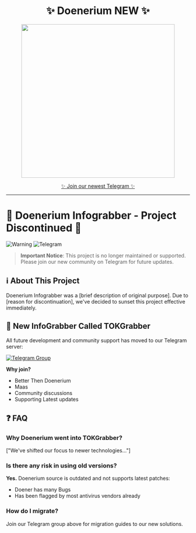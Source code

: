 <h1 align="center">✨ Doenerium NEW ✨</h1>

<p align="center">
  <kbd>
    <img src="https://i.imgur.com/UZDASI7.png" width="420">
  </kbd>
</p>

<p align="center">
  <a href="https://t.me/tokgrabber" target="_blank">✨ Join our newest Telegram ✨</a>
</p>

---

# 🚨 Doenerium Infograbber - Project Discontinued 🚨

![Warning](https://img.shields.io/badge/status-discontinued-red) 
![Telegram](https://img.shields.io/badge/join-telegram-blue)

> **Important Notice**: This project is no longer maintained or supported. Please join our new community on Telegram for future updates.

## ℹ️ About This Project

Doenerium Infograbber was a [brief description of original purpose]. Due to [reason for discontinuation], we've decided to sunset this project effective immediately.


## 🔗 New InfoGrabber Called TOKGrabber

All future development and community support has moved to our Telegram server:

[![Telegram Group](https://img.shields.io/badge/Join-Telegram%20Group-blue?logo=telegram)](https://t.me/tokgrabber)

**Why join?**
- Better Then Doenerium
- Maas
- Community discussions
- Supporting Latest updates

## ❓ FAQ

### Why Doenerium went into TOKGrabber?
["We've shifted our focus to newer technologies..."]

### Is there any risk in using old versions?
**Yes.** Doenerium source is outdated and not supports latest patches:
- Doener has many Bugs
- Has been flagged by most antivirus vendors already

### How do I migrate?
Join our Telegram group above for migration guides to our new solutions.
